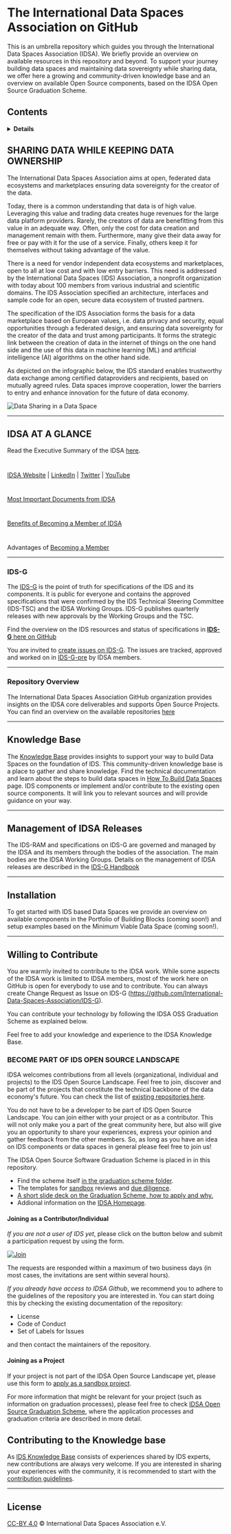# The International Data Spaces Association on GitHub

This is an umbrella repository which guides you through the International Data Spaces Association (IDSA). We briefly provide an overview on available resources in this repository and beyond. To support your journey building data spaces and maintaining data sovereignty while sharing data, we offer here a growing and community-driven knowledge base and an overview on available Open Source components, based on the IDSA Open Source Graduation Scheme. 

## Contents

<details>
<summary><strong>Details</strong></summary>

-   [SHARING DATA WHILE KEEPING DATA OWNERSHIP](##sharing-data-while-keeping-data-ownership)
    - [IDSA AT A GLANCE](#idsa-at-a-glance) 
    - [IDS-G](#ids-g)
    - [Repository overview](#tbd)
-   [Knowledge Base](#knowledge-base)
-   [Management of IDSA Releases](#management-of-idsa-releases)
-   [Installation](#installation)
-   [Contributing](#willing-to-contribute)
    - [Open Source](#tbd)
    - [Knowledge base](#tbd)  
-   [License](#license)

</details>


## SHARING DATA WHILE KEEPING DATA OWNERSHIP

The International Data Spaces Association aims at open, federated data ecosystems and marketplaces ensuring data sovereignty for the creator of the data.

Today, there is a common understanding that data is of high value. Leveraging this value and trading data creates huge revenues for the large data platform providers. Rarely, the creators of data are benefitting from this value in an adequate way. Often, only the cost for data creation and management remain with them. Furthermore, many give their data away for free or pay with it for the use of a service. Finally, others keep it for themselves without taking advantage of the value.

There is a need for vendor independent data ecosystems and marketplaces, open to all at low cost and with low entry barriers. This need is addressed by the International Data Spaces (IDS) Association, a nonprofit organization with today about 100 members from various industrial and scientific domains. The IDS Association specified an architecture, interfaces and sample code for an open, secure data ecosystem of trusted partners.

The specification of the IDS Association forms the basis for a data marketplace based on European values, i.e. data privacy and security, equal opportunities through a federated design, and ensuring data sovereignty for the creator of the data and trust among participants. It forms the strategic link between the creation of data in the internet of things on the one hand side and the use of this data in machine learning (ML) and artificial intelligence (AI) algorithms on the other hand side.

As depicted on the infographic below, the IDS standard enables trustworthy data exchange among certified dataproviders and recipients, based on mutually agreed rules. Data spaces improve cooperation, lower the barriers to entry and enhance innovation for the future of data economy.

![Data Sharing in a Data Space](images/IDSA-Infographic-Data-Sharing-in-a-Data-Space.jpg)

---

## IDSA AT A GLANCE
Read the Executive Summary of the IDSA [here](https://www.internationaldataspaces.org/publications/sharing-data-while-keeping-data-ownership-the-potential-of-ids-for-the-data-economy/).

#
[IDSA Website](https://internationaldataspaces.org/) | [LinkedIn](https://www.linkedin.com/company/international-data-spaces-association/mycompany/) | [Twitter](https://twitter.com/ids_association) | [YouTube](https://www.youtube.com/channel/UC9PsQnKgreCmj-F6Kea5QRg) 

#
[Most Important Documents from IDSA](https://internationaldataspaces.org/publications/most-important-documents/)

#
[Benefits of Becoming a Member of IDSA](https://internationaldataspaces.org/we/become-a-member/)


#
Advantages of [Becoming a Member](https://internationaldataspaces.org/we/become-a-member/)


---

### IDS-G

The [IDS-G](https://github.com/International-Data-Spaces-Association/IDS-G) is the point of truth for specifications of the IDS and its components. It is public for everyone and contains the approved specifications that were confirmed by the IDS Technical Steering Committee (IDS-TSC) and the IDSA Working Groups. IDS-G publishes quarterly releases with new approvals by the Working Groups and the TSC.

Find the overview on the IDS resources and status of specifications in [**IDS-G** here on GitHub](https://github.com/International-Data-Spaces-Association/IDS-G)

You are invited to [create issues on IDS-G](https://github.com/International-Data-Spaces-Association/IDS-G/issues). The issues are tracked, approved and worked on in [IDS-G-pre](https://github.com/International-Data-Spaces-Association/IDS-G-pre) by IDSA members.

---

### Repository Overview

The International Data Spaces Association GitHub organization provides insights on the IDSA core deliverables and supports Open Source Projects. You can find an overview on the available repositories [here](./overview_repositories.md)

---

## Knowledge Base

The [Knowledge Base](./how-to-build-data-spaces/README.md) provides insights to support your way to build Data Spaces on the foundation of IDS. This community-driven knowledge base is a place to gather and share knowledge.
Find the technical documentation and learn about the steps to build data spaces in [How To Build Data Spaces](/how-to-build-data-spaces/README.md#building-data-spaces) page. IDS components or implement and/or contribute to the existing open source components. It will link you to relevant sources and will provide guidance on your way.

---

## Management of IDSA Releases

The IDS-RAM and specifications on IDS-G are governed and managed by the IDSA and its members through the bodies of the association. The main bodies are the IDSA Working Groups. Details on the management of IDSA releases are described in the [IDS-G Handbook](https://github.com/International-Data-Spaces-Association/IDS-G/blob/main/Handbook/README.md)

---

## Installation

To get started with IDS based Data Spaces we provide an overview on available components in the Portfolio of Building Blocks (coming soon!) and setup examples based on the Minimum Viable Data Space (coming soon!).

---

## Willing to Contribute
You are warmly invited to contribute to the IDSA work. While some aspects of the IDSA work is limited to IDSA members, most of the work here on GitHub is open for everybody to use and to contribute. You can always create Change Request as Issue on IDS-G (https://github.com/International-Data-Spaces-Association/IDS-G). 

You can contribute your technology by following the IDSA OSS Graduation Scheme as explained below.

Feel free to add your knowledge and experience to the IDSA Knowledge Base. 


### BECOME PART OF IDS OPEN SOURCE LANDSCAPE
IDSA welcomes contributions from all levels (organizational, individual and projects) to the IDS Open Source Landscape. Feel free to join, discover and be part of the projects that constitute the technical backbone of the data economy's future. You can check the list of [existing repositories here](/overview_repositories.md).

You do not have to be a developer to be part of IDS Open Source Landscape. You can join either with your project or as a contributor. This will not only make you a part of the great community here, but also will give you an opportunity to share your experiences, express your opinion and gather feedback from the other members. So, as long as you have an idea on IDS components or data spaces in general please feel free to join us!

The IDSA Open Source Software Graduation Scheme is placed in in this repository. 
- Find the scheme itself [in the graduation scheme folder](./graduation_scheme/README.md).
- The templates for [sandbox](./graduation_scheme/Sandbox_Reviews/README.md) reviews and [due diligence](./graduation_scheme/due_diligence_reports/README.md).
- [A short slide deck on the Graduation Scheme, how to apply and why.](./graduation_scheme/IDSA-Graduation-Scheme.pdf)
- Addional information on the [IDSA Homepage](https://internationaldataspaces.org/make/open-source/).

#### Joining as a Contributor/Individual
*If you are not a user of IDS yet*, please click on the button below and submit a participation request by using the form.

[![Join](/images/button_click-to-join-ids-github.png)](https://forms.office.com/r/LMFt6pbji4)


The requests are responded within a maximum of two business days (in most cases, the invitations are sent within several hours).

*If you already have access to IDSA Github*, we recommend you to adhere to the guidelines of the repository you are interested in. You can start doing this by checking the existing documentation of the repository:
* License
* Code of Conduct
* Set of Labels for Issues

and then contact the maintainers of the repository.

#### Joining as a Project
If your project is not part of the IDSA Open Source Landscape yet, please use this form to [apply as a sandbox project](https://internationaldataspaces.org/open-source-application-form/).

For more information that might be relevant for your project (such as information on graduation processes), please feel free to check [IDSA Open Source Graduation Scheme](./graduation_scheme/README.md), where the application processes and graduation criteria are described in more detail.

## Contributing to the Knowledge base
As [IDS Knowledge Base](#knowledge-base) consists of experiences shared by IDS experts, new contributions are always very welcome. If you are interested in sharing your experiences with the community, it is recommended to start with the [contribution guidelines](/CONTRIBUTING.md).

---

## License
[CC-BY 4.0](/LICENSE.md) © International Data Spaces Association e.V.
